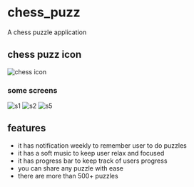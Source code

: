# chess_puzz

A chess puzzle application

## chess puzz icon
![chess icon](https://user-images.githubusercontent.com/62611053/156338914-b1f2c561-84c9-4898-938b-96bef0903707.png)

### some screens
![s1](https://user-images.githubusercontent.com/62611053/156339074-a8b7fe80-9652-4b4b-b654-7cbfce8e56f2.PNG)
![s2](https://user-images.githubusercontent.com/62611053/156339088-d98e4ed3-3dc1-48e9-9a0f-f0fbc74a0995.PNG)
![s5](https://user-images.githubusercontent.com/62611053/156339104-764e0ba8-f9eb-4e17-bcad-a347d76e394d.PNG)

## features 
- it has notification weekly to remember user to do puzzles
- it has a soft music to keep user relax and focused
- it has progress bar to keep track of users progress 
- you can share any puzzle with ease
- there are more than 500+ puzzles 
